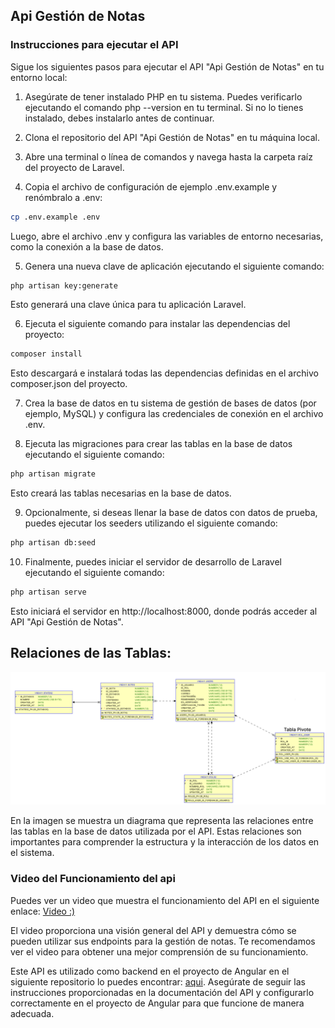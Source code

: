 

## Api Gestión de Notas

### Instrucciones para ejecutar el API
Sigue los siguientes pasos para ejecutar el API "Api Gestión de Notas" en tu entorno local:

1. Asegúrate de tener instalado PHP en tu sistema. Puedes verificarlo ejecutando el comando php --version en tu terminal. Si no lo tienes instalado, debes instalarlo antes de continuar.

2. Clona el repositorio del API "Api Gestión de Notas" en tu máquina local.

3. Abre una terminal o línea de comandos y navega hasta la carpeta raíz del proyecto de Laravel.

4. Copia el archivo de configuración de ejemplo .env.example y renómbralo a .env:
```bash
cp .env.example .env
```
 Luego, abre el archivo .env y configura las variables de entorno necesarias, como la conexión a la base de datos.
 
5. Genera una nueva clave de aplicación ejecutando el siguiente comando:
```bash
php artisan key:generate
```
Esto generará una clave única para tu aplicación Laravel.

6. Ejecuta el siguiente comando para instalar las dependencias del proyecto:
```bash
composer install
```
Esto descargará e instalará todas las dependencias definidas en el archivo composer.json del proyecto.

7. Crea la base de datos en tu sistema de gestión de bases de datos (por ejemplo, MySQL) y configura las credenciales de conexión en el archivo .env.

8. Ejecuta las migraciones para crear las tablas en la base de datos ejecutando el siguiente comando:
 ```bash
php artisan migrate
```
Esto creará las tablas necesarias en la base de datos.

9. Opcionalmente, si deseas llenar la base de datos con datos de prueba, puedes ejecutar los seeders utilizando el siguiente comando:
 ```bash
php artisan db:seed
```

10. Finalmente, puedes iniciar el servidor de desarrollo de Laravel ejecutando el siguiente comando:
 ```bash
php artisan serve
```
Esto iniciará el servidor en http://localhost:8000, donde podrás acceder al API "Api Gestión de Notas".

## Relaciones de las Tablas:

![Texto alternativo de la imagen](Documentacion/Relaciones.png)

En la imagen se muestra un diagrama que representa las relaciones entre las tablas en la base de datos utilizada por el API. Estas relaciones son importantes para comprender la estructura y la interacción de los datos en el sistema.

### Video del Funcionamiento del api

Puedes ver un video que muestra el funcionamiento del API en el siguiente enlace: [Video :) ](https://youtu.be/ejhVSdfD4Ls)

El video proporciona una visión general del API y demuestra cómo se pueden utilizar sus endpoints para la gestión de notas. Te recomendamos ver el video para obtener una mejor comprensión de su funcionamiento.

Este API es utilizado como backend en el proyecto de Angular en el siguiente repositorio lo puedes encontrar:  [aqui](https://github.com/Mgodoyd/GestionNotasFront.git). Asegúrate de seguir las instrucciones proporcionadas en la documentación del API y configurarlo correctamente en el proyecto de Angular para que funcione de manera adecuada.
